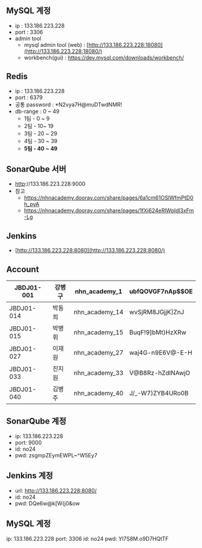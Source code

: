 ## **MySQL 계정**

- ip : 133.186.223.228
- port : 3306
- admin tool
    - mysql admin tool (web) : [http://133.186.223.228:18080](http://133.186.223.228:18080/)
    - workbench(gui) : https://dev.mysql.com/downloads/workbench/

## **Redis**

- ip : 133.186.223.228
- port : 6379
- 공통 password : *N2vya7H@muDTwdNMR!
- db-range : 0 ~ 49
    - 1팀 - 0 ~ 9
    - 2팀 - 10~ 19
    - 3팀 - 20 ~ 29
    - 4팀 - 30 ~ 39
    - **5팀 - 40 ~ 49**

## **SonarQube 서버**

- [http](http://133.186.144.236:9000/)://133.186.223.228:9000
- 참고
    - https://nhnacademy.dooray.com/share/pages/6a1cm61OSlWfmPtD0h_pyA
    - https://nhnacademy.dooray.com/share/pages/1fXi624eRlWpldl3xFm-Lg

## **Jenkins**

- [http://133.186.223.228:8080](http://133.186.223.228:8080/)

## Account

| JBDJ01-001 | 강병구 | nhn_academy_1 | ubfQOVGF7nAp$$OE |
| --- | --- | --- | --- |
| JBDJ01-014 | 박동희 | nhn_academy_14 | wvSjRM8JGjjK]ZnJ |
| JBDJ01-015 | 박병휘 | nhn_academy_15 | BuqF!9]bMt)HzXRw |
| JBDJ01-027 | 이재원 | nhn_academy_27 | waj4G-n9E6V@-E-H |
| JBDJ01-033 | 진지원 | nhn_academy_33 | V@B8Rz-hZdINAwjO |
| JBDJ01-040 | 김병주 | nhn_academy_40 | J/_-W7)ZYB4URo0B |


## SonarQube 계정

- ip: 133.186.223.228
- port: 9000
- id: no24
- pwd: zsgmpZEymEWPL~^W5Ey7

## Jenkins 계정

- url: http://133.186.223.228:8080/
- id: no24
- pwd: DQe6w@k[W(j0&ow

## MySQL 계정
ip: 133.186.223.228
port: 3306
id: no24
pwd: Yl7S8M.o9D7HQtTF
